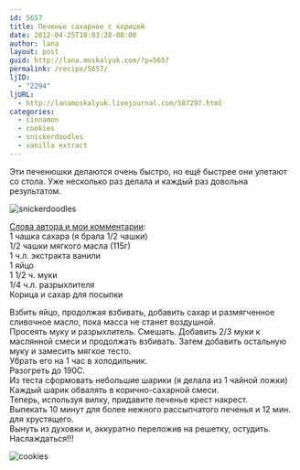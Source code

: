```yaml
---
id: 5657
title: Печенье сахарное с корицей
date: 2012-04-25T18:03:28-08:00
author: lana
layout: post
guid: http://lana.moskalyuk.com/?p=5657
permalink: /recipe/5657/
ljID:
  - "2294"
ljURL:
  - http://lanamoskalyuk.livejournal.com/587297.html
categories:
  - cinnamon
  - cookies
  - snickerdoodles
  - vanilla extract
---
```

Эти печенюшки делаются очень быстро, но ещё быстрее они улетают со стола. Уже несколько раз делала и каждый раз довольна результатом.

![snickerdoodles](http://farm6.staticflickr.com/5193/6968270218_1b3cdba314_z.jpg) 

[Слова автора и мои комментарии](http://olsanka.livejournal.com/24566.html):  
1 чашка сахара (я брала 1/2 чашки)  
1/2 чашки мягкого масла (115г)  
1 ч.л. экстракта ванили  
1 яйцо  
1 1/2 ч. муки  
1/4 ч.л. разрыхлителя  
Корица и сахар для посыпки

Взбить яйцо, продолжая взбивать, добавить сахар и размягченное сливочное масло, пока масса не станет воздушной.  
Просеять муку и разрыхлитель. Смешать. Добавить 2/3 муки к маслянной смеси и продолжать взбивать. Затем добавить остальную муку и замесить мягкое тесто.  
Убрать его на 1 час в холодильник.  
Разогреть до 190С.  
Из теста сформовать небольшие шарики (я делала из 1 чайной ложки)  
Каждый шарик обвалять в корично-сахарной смеси.  
Теперь, используя вилку, придавите печенье крест накрест.  
Выпекать 10 минут для более нежного рассыпчатого печенья и 12 мин. для хрустящего.  
Вынуть из духовки и, аккуратно переложив на решетку, остудить.  
Наслаждаться!!!

![cookies](http://farm8.staticflickr.com/7133/7114348489_94d30dd16e_z.jpg)